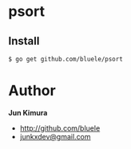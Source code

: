 # psort

## Install

```
$ go get github.com/bluele/psort
```

# Author

**Jun Kimura**

* <http://github.com/bluele>
* <junkxdev@gmail.com>
